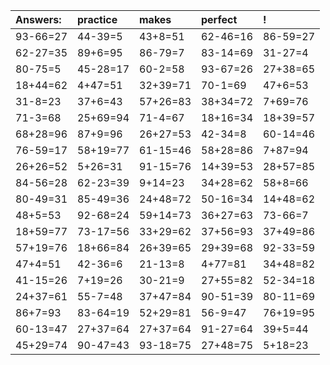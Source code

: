 | Answers: | practice | makes | perfect | ! |
| :--- | :--- | :--- | :--- | :--- |
| 93-66=27 | 44-39=5 | 43+8=51 | 62-46=16 | 86-59=27 | 
| 62-27=35 | 89+6=95 | 86-79=7 | 83-14=69 | 31-27=4 | 
| 80-75=5 | 45-28=17 | 60-2=58 | 93-67=26 | 27+38=65 | 
| 18+44=62 | 4+47=51 | 32+39=71 | 70-1=69 | 47+6=53 | 
| 31-8=23 | 37+6=43 | 57+26=83 | 38+34=72 | 7+69=76 | 
| 71-3=68 | 25+69=94 | 71-4=67 | 18+16=34 | 18+39=57 | 
| 68+28=96 | 87+9=96 | 26+27=53 | 42-34=8 | 60-14=46 | 
| 76-59=17 | 58+19=77 | 61-15=46 | 58+28=86 | 7+87=94 | 
| 26+26=52 | 5+26=31 | 91-15=76 | 14+39=53 | 28+57=85 | 
| 84-56=28 | 62-23=39 | 9+14=23 | 34+28=62 | 58+8=66 | 
| 80-49=31 | 85-49=36 | 24+48=72 | 50-16=34 | 14+48=62 | 
| 48+5=53 | 92-68=24 | 59+14=73 | 36+27=63 | 73-66=7 | 
| 18+59=77 | 73-17=56 | 33+29=62 | 37+56=93 | 37+49=86 | 
| 57+19=76 | 18+66=84 | 26+39=65 | 29+39=68 | 92-33=59 | 
| 47+4=51 | 42-36=6 | 21-13=8 | 4+77=81 | 34+48=82 | 
| 41-15=26 | 7+19=26 | 30-21=9 | 27+55=82 | 52-34=18 | 
| 24+37=61 | 55-7=48 | 37+47=84 | 90-51=39 | 80-11=69 | 
| 86+7=93 | 83-64=19 | 52+29=81 | 56-9=47 | 76+19=95 | 
| 60-13=47 | 27+37=64 | 27+37=64 | 91-27=64 | 39+5=44 | 
| 45+29=74 | 90-47=43 | 93-18=75 | 27+48=75 | 5+18=23 | 
